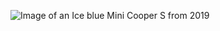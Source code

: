 ![Image of an Ice blue Mini Cooper S from 2019](https://media-dmg.assets-cdk.com/websites/content/mini-assael//57734de545e04a35b15aac677bdb6690_2048x571.jpeg)
